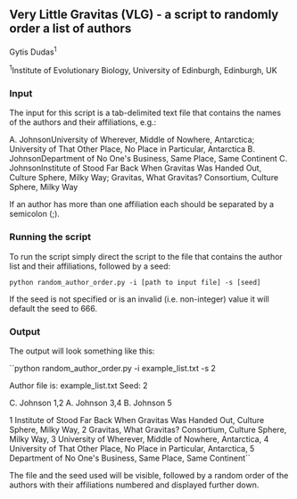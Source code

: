 ## Very Little Gravitas (VLG) - a script to randomly order a list of authors

Gytis Dudas<sup>1</sup>

<sup>1</sup>Institute of Evolutionary Biology, University of Edinburgh, Edinburgh, UK


### Input

The input for this script is a tab-delimited text file that contains the names of the authors and their affiliations, e.g.:

A. Johnson<tab>University of Wherever, Middle of Nowhere, Antarctica; University of That Other Place, No Place in Particular, Antarctica
B. Johnson<tab>Department of No One's Business, Same Place, Same Continent
C. Johnson<tab>Institute of Stood Far Back When Gravitas Was Handed Out, Culture Sphere, Milky Way; Gravitas, What Gravitas? Consortium, Culture Sphere, Milky Way

If an author has more than one affiliation each should be separated by a semicolon (;).

### Running the script

To run the script simply direct the script to the file that contains the author list and their affiliations, followed by a seed:

``python random_author_order.py -i [path to input file] -s [seed]``

If the seed is not specified or is an invalid (i.e. non-integer) value it will default the seed to 666.

### Output

The output will look something like this:

``python random_author_order.py -i example_list.txt -s 2

Author file is: example_list.txt
Seed: 2

C. Johnson	1,2
A. Johnson	3,4
B. Johnson	5

1 Institute of Stood Far Back When Gravitas Was Handed Out, Culture Sphere, Milky Way, 
2 Gravitas, What Gravitas? Consortium, Culture Sphere, Milky Way, 
3 University of Wherever, Middle of Nowhere, Antarctica, 
4 University of That Other Place, No Place in Particular, Antarctica, 
5 Department of No One's Business, Same Place, Same Continent``

The file and the seed used will be visible, followed by a random order of the authors with their affiliations numbered and displayed further down.